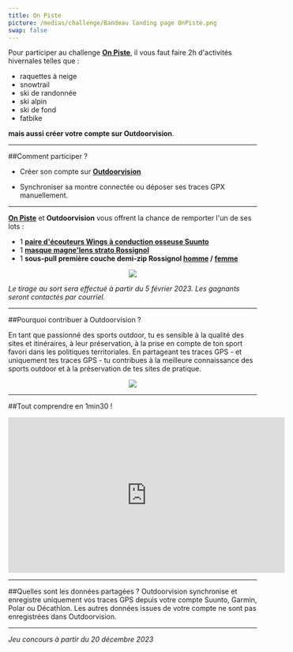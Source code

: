 ```yaml
---
title: On Piste
picture: /medias/challenge/Bandeau landing page OnPiste.png
swap: false
---
```


Pour participer au challenge **[On Piste](https://...)**, il vous faut faire 2h d'activités hivernales telles que :
- raquettes à neige
- snowtrail
- ski de randonnée
- ski alpin
- ski de fond
- fatbike
  
**mais aussi créer votre compte sur Outdoorvision**.

---

##Comment participer ?

- Créer son compte sur **[Outdoorvision](https://staging-auth.outdoorvision.fr/auth/realms/PRNSN/protocol/openid-connect/registrations?client_id=back1-outdoorgeovision-prnsn&response_type=code&redirect_uri=https://staging-back.outdoorvision.fr/auth/done/&scope=openid)**

- Synchroniser sa montre connectée ou déposer ses traces GPX manuellement.
  
<participate></participate>

---

**[On Piste](https://www.onpiste.com/)** et **Outdoorvision** vous offrent la chance de remporter l'un de ses lots : 

- 1 **[paire d'écouteurs Wings à conduction osseuse Suunto](https://www.suunto.com/fr-fr/Produits/Autres-accessoires/suunto-wing/suunto-wing-black/?gad_source=1&gclid=EAIaIQobChMIj8e9uc6OgwMVgwcGAB2YHQhMEAQYASABEgJhNPD_BwE)**
- 1 **[masque magne'lens strato Rossignol](https://www.rossignol.com/fr-fr/masque-unisexe-magnelens-strato-RKKG207000.html)**
- 1 **sous-pull première couche demi-zip Rossignol [homme](https://www.rossignol.com/fr-fr/premiere-couche-demi-zip-classique-homme-RLMML07715.html) / [femme](https://www.rossignol.com/fr-fr/premiere-couche-demi-zip-classique-femme-RLMWL08715.html)**
  
<p align="center">
  <img src="/medias/challenge/Bannière lots OnPiste.png">
</p>

*Le tirage au sort sera effectué à partir du 5 février 2023. Les gagnants seront contactés par courriel.*



------

##Pourquoi contribuer à Outdoorvision ?


En tant que passionné des sports outdoor, tu es sensible à la qualité des sites et itinéraires, à leur préservation, à la prise en compte de ton sport favori dans les politiques territoriales.
En partageant tes traces GPS - et uniquement tes traces GPS - tu contribues à la meilleure connaissance des sports outdoor et à la préservation de tes sites de pratique.


<p align="center">
  <img src="/medias/challenge/Bannière contribue OnPiste.png">
</p>

------

##Tout comprendre en 1min30 !
<p align="center">
<iframe width="560" height="315" src="https://www.youtube.com/embed/Sua7VDlhBs4" title="YouTube video player" frameborder="0" allow="accelerometer; autoplay; clipboard-write; encrypted-media; gyroscope; picture-in-picture" allowfullscreen></iframe>
</p>


---

##Quelles sont les données partagées ?
Outdoorvision synchronise et enregistre uniquement vos traces GPS depuis votre compte Suunto, Garmin, Polar ou Décathlon. Les autres données issues de votre compte ne sont pas enregistrées dans Outdoorvision.

---

*Jeu concours à partir du 20 décembre 2023* 
<p></p>

